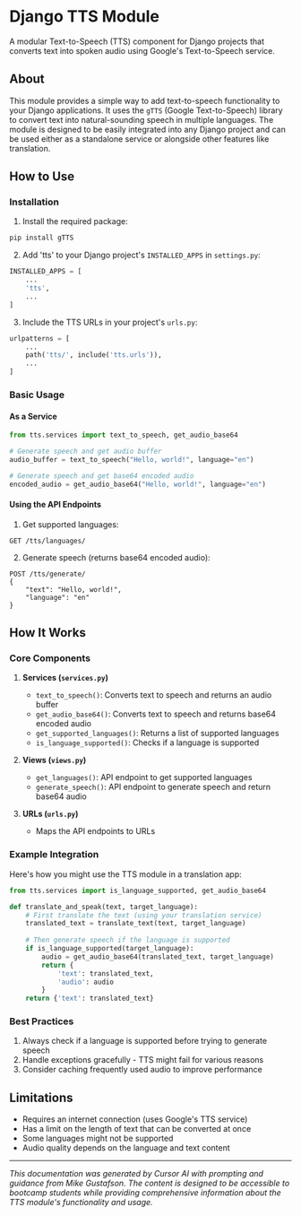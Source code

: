 # Django TTS Module

A modular Text-to-Speech (TTS) component for Django projects that converts text into spoken audio using Google's Text-to-Speech service.

## About

This module provides a simple way to add text-to-speech functionality to your Django applications. It uses the `gTTS` (Google Text-to-Speech) library to convert text into natural-sounding speech in multiple languages. The module is designed to be easily integrated into any Django project and can be used either as a standalone service or alongside other features like translation.

## How to Use

### Installation

1. Install the required package:
```bash
pip install gTTS
```

2. Add 'tts' to your Django project's `INSTALLED_APPS` in `settings.py`:
```python
INSTALLED_APPS = [
    ...
    'tts',
    ...
]
```

3. Include the TTS URLs in your project's `urls.py`:
```python
urlpatterns = [
    ...
    path('tts/', include('tts.urls')),
    ...
]
```

### Basic Usage

#### As a Service
```python
from tts.services import text_to_speech, get_audio_base64

# Generate speech and get audio buffer
audio_buffer = text_to_speech("Hello, world!", language="en")

# Generate speech and get base64 encoded audio
encoded_audio = get_audio_base64("Hello, world!", language="en")
```

#### Using the API Endpoints

1. Get supported languages:
```http
GET /tts/languages/
```

2. Generate speech (returns base64 encoded audio):
```http
POST /tts/generate/
{
    "text": "Hello, world!",
    "language": "en"
}
```

## How It Works

### Core Components

1. **Services (`services.py`)**
   - `text_to_speech()`: Converts text to speech and returns an audio buffer
   - `get_audio_base64()`: Converts text to speech and returns base64 encoded audio
   - `get_supported_languages()`: Returns a list of supported languages
   - `is_language_supported()`: Checks if a language is supported

2. **Views (`views.py`)**
   - `get_languages()`: API endpoint to get supported languages
   - `generate_speech()`: API endpoint to generate speech and return base64 audio

3. **URLs (`urls.py`)**
   - Maps the API endpoints to URLs

### Example Integration

Here's how you might use the TTS module in a translation app:

```python
from tts.services import is_language_supported, get_audio_base64

def translate_and_speak(text, target_language):
    # First translate the text (using your translation service)
    translated_text = translate_text(text, target_language)
    
    # Then generate speech if the language is supported
    if is_language_supported(target_language):
        audio = get_audio_base64(translated_text, target_language)
        return {
            'text': translated_text,
            'audio': audio
        }
    return {'text': translated_text}
```

### Best Practices

1. Always check if a language is supported before trying to generate speech
2. Handle exceptions gracefully - TTS might fail for various reasons
3. Consider caching frequently used audio to improve performance

## Limitations

- Requires an internet connection (uses Google's TTS service)
- Has a limit on the length of text that can be converted at once
- Some languages might not be supported
- Audio quality depends on the language and text content

---

*This documentation was generated by Cursor AI with prompting and guidance from Mike Gustafson. The content is designed to be accessible to bootcamp students while providing comprehensive information about the TTS module's functionality and usage.* 